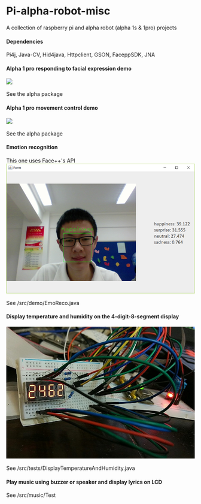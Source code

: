 # Pi-alpha-robot-misc
A collection of raspberry pi and alpha robot (alpha 1s & 1pro) projects

#### Dependencies
Pi4j, Java-CV, Hid4java, Httpclient, GSON, FaceppSDK, JNA

#### Alpha 1 pro responding to facial expression demo
![](/src/demo/Emotion_Response_demo.gif)

See the alpha package

#### Alpha 1 pro movement control demo
![](/src/demo/Movement_Control_demo.gif)

See the alpha package

#### Emotion recognition
This one uses Face++'s API
![](src/demo/emo-reco.PNG)

See /src/demo/EmoReco.java

#### Display temperature and humidity on the 4-digit-8-segment display
![](src/demo/temp-hum.jpg)

See /src/tests/DisplayTemperatureAndHumidity.java

#### Play music using buzzer or speaker and display lyrics on LCD
See /src/music/Test